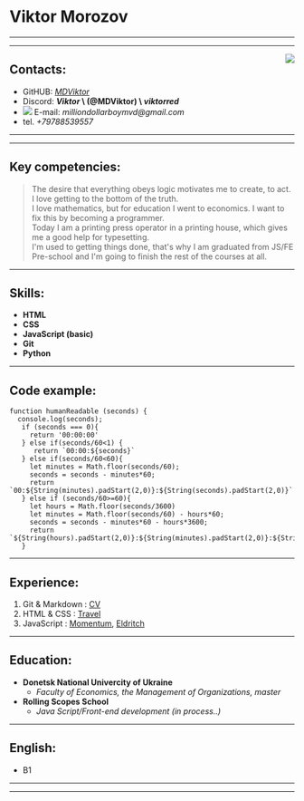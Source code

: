 # Viktor Morozov
---
---
<img align="right" src="https://media.discordapp.net/attachments/591539964005580812/1016071165791457381/foto.png">

## Contacts:

- GitHUB: _[MDViktor](https://github.com/MDViktor)_
- Discord: **_Viktor_ \ (@MDViktor) \ _viktorred_**
- ![](https://icons.iconarchive.com/icons/cornmanthe3rd/metronome/16/Communication-email-blue-icon.png) E-mail: _milliondollarboymvd@gmail.com_
- tel. _+79788539557_

---
---
## Key competencies:

>The desire that everything obeys logic motivates me to create, to act.
>I love getting to the bottom of the truth. \
>I love mathematics, but for education I went to economics.
>I want to fix this by becoming a programmer. \
>Today I am a printing press operator in a printing house,
>which gives me a good help for typesetting.\
>I'm used to getting things done, that's why I am graduated
>from JS/FE Pre-school and I'm going to finish the rest of
>the courses at all.

---
## Skills:

- **HTML**
- **CSS**
- **JavaScript (basic)**
- **Git**
- **Python**

---
## Code example:

```
function humanReadable (seconds) {
  console.log(seconds);
   if (seconds === 0){
     return '00:00:00'
   } else if(seconds/60<1) {
      return `00:00:${seconds}`
   } else if(seconds/60<60){
     let minutes = Math.floor(seconds/60);
     seconds = seconds - minutes*60;
     return `00:${String(minutes).padStart(2,0)}:${String(seconds).padStart(2,0)}`
   } else if (seconds/60>=60){
     let hours = Math.floor(seconds/3600)
     let minutes = Math.floor(seconds/60) - hours*60;
     seconds = seconds - minutes*60 - hours*3600;
     return `${String(hours).padStart(2,0)}:${String(minutes).padStart(2,0)}:${String(seconds).padStart(2,0)}`
   }
```
---
## Experience:

 1. Git & Markdown : [CV](https://mdviktor.github.io/rsschool-cv/cv)
 1. HTML & CSS : [Travel](https://rolling-scopes-school.github.io/mdviktor-JSFEPRESCHOOL2022Q2/travel/)
 1. JavaScript : [Momentum](https://rolling-scopes-school.github.io/mdviktor-JSFEPRESCHOOL2022Q2/momentum/), [Eldritch](https://mdviktor.github.io/eldritch-codejam/data/)

---
## Education:
- **Donetsk National Univercity of Ukraine**
    - _Faculty of Economics, the Management of Organizations, master_
- **Rolling Scopes School**
    - _Java Script/Front-end development (in process..)_

---
## English:
- B1
---
---